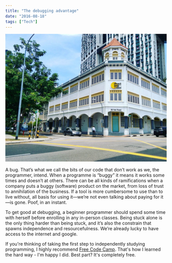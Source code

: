 ```yaml
---
title: "The debugging advantage"
date: "2016-08-18"
tags: ["Tech"]
---
```


![keong saik road singapore](images/intown-1024x810.jpeg)

A bug. That’s what we call the bits of our code that don’t work as we, the programmer, intend. When a programme is “buggy” it means it works some times and doesn’t at others. There can be all kinds of ramifications when a company puts a buggy (software) product on the market, from loss of trust to annihilation of the business. If a tool is more cumbersome to use than to live without, all basis for using it—we’re not even talking about paying for it—is gone. Poof, in an instant.

To get good at debugging, a beginner programmer should spend some time with herself before enrolling in any in-person classes. Being stuck alone is the only thing harder than being stuck, and it’s also the constrain that spawns independence and resourcefulness. We’re already lucky to have access to the internet and google.

If you're thinking of taking the first step to independently studying programming, I highly recommend [Free Code Camp](http://www.freecodecamp.com). That's how I learned the hard way - I'm happy I did. Best part? It's completely free.
